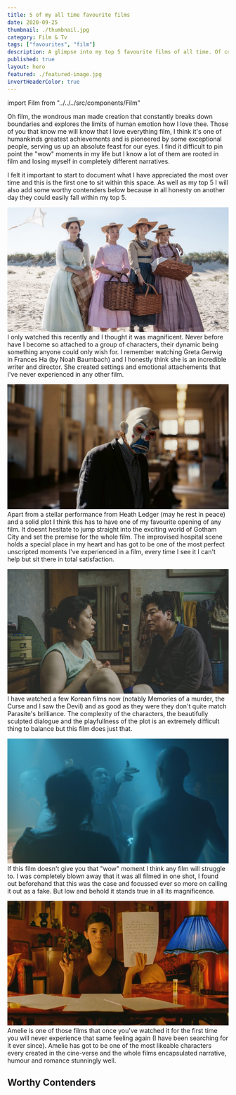 ```yaml
---
title: 5 of my all time favourite films
date: 2020-09-25
thumbnail: ./thumbnail.jpg
category: Film & Tv
tags: ["favourites", "film"]
description: A glimpse into my top 5 favourite films of all time. Of course they are subject to change but that's just human nature.
published: true
layout: hero
featured: ./featured-image.jpg
invertHeaderColor: true
---
```


import Film from "../../../src/components/Film"

Oh film, the wondrous man made creation that constantly breaks down boundaries and explores the limits of human emotion how I love thee. Those of you that know me will know that I love everything film, I think it's one of humankinds greatest achievements and is pioneered by some exceptional people, serving us up an absolute feast for our eyes. I find it difficult to pin point the "wow" moments in my life but I know a lot of them are rooted in film and losing myself in completely different narratives.

I felt it important to start to document what I have appreciated the most over time and this is the first one to sit within this space. As well as my top 5 I will also add some worthy contenders below because in all honesty on another day they could easily fall within my top 5.

<Film cover="./covers/little_women_cover.jpg" title="Little Women" year="2016" genre="Drama, Romance" rating={5}>

![Little Women Screenshot](./images/little_women.jpg)
I only watched this recently and I thought it was magnificent. Never before have I become so attached to a group of characters, their dynamic being something anyone could only wish for. I remember watching Greta Gerwig in Frances Ha (by Noah Baumbach) and I honestly think she is an incredible writer and director. She created settings and emotional attachements that I've never experienced in any other film.
</Film>

<Film cover="./covers/dark_knight_cover.jpg" title="The Dark Knight" year="2008" genre="Drama, Action, Crime, Thriller" rating={4.5}>

![The Dark Knight Screenshot](./images/dark_knight.jpg)
Apart from a stellar performance from Heath Ledger (may he rest in peace) and a solid plot I think this has to have one of my favourite opening of any film. It doesnt hesitate to jump straight into the exciting world of Gotham City and set the premise for the whole film. The improvised hospital scene holds a special place in my heart and has got to be one of the most perfect unscripted moments I've experienced in a film, every time I see it I can't help but sit there in total satisfaction.
</Film>

<Film cover="./covers/parasite_cover.jpg" title="Parasite" year="2019" genre="Comedy, Thriller, Drama" rating={4.5}>

![Parasite Screenshot](./images/parasite.jpg)
I have watched a few Korean films now (notably Memories of a murder, the Curse and I saw the Devil) and as good as they were they don't quite match Parasite's brilliance. The complexity of the characters, the beautifully sculpted dialogue and the playfullness of the plot is an extremely difficult thing to balance but this film does just that.
</Film>

<Film cover="./covers/victoria_cover.jpg" title="Victoria" year="2015" genre="Crime, Thriller, Romance" rating={4.5}>

![Victoria Screenshot](./images/victoria.jpg)
If this film doesn't give you that "wow" moment I think any film will struggle to. I was completely blown away that it was all filmed in one shot, I found out beforehand that this was the case and focussed ever so more on calling it out as a fake. But low and behold it stands true in all its magnificence.
</Film>

<Film cover="./covers/amelie_cover.jpg" title="Amelie" year="2015" genre="Crime, Thriller, Romance" rating={4.5}>

![Amelie Screenshot](./images/amelie.jpg)
Amelie is one of those films that once you've watched it for the first time you will never experience that same feeling again (I have been searching for it ever since). Amelie has got to be one of the most likeable characters every created in the cine-verse and the whole films encapsulated narrative, humour and romance stunningly well.
</Film>

<h2>Worthy Contenders</h2>
